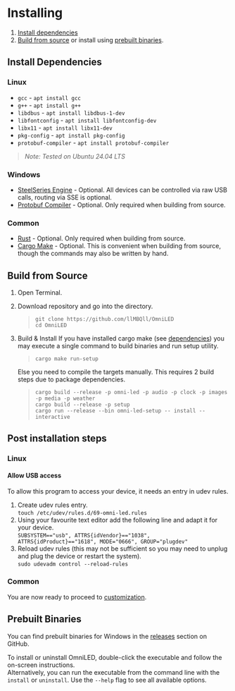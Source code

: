 # Installing

1. [Install dependencies](#install-dependencies)
2. [Build from source](#build-from-source) or install using [prebuilt binaries](#prebuilt-binaries).

## Install Dependencies

### Linux

- `gcc` - `apt install gcc`
- `g++` - `apt install g++`
- `libdbus` - `apt install libdbus-1-dev`
- `libfontconfig` - `apt install libfontconfig-dev`
- `libx11` - `apt install libx11-dev`
- `pkg-config` - `apt install pkg-config`
- `protobuf-compiler` - `apt install protobuf-compiler`

> _Note: Tested on Ubuntu 24.04 LTS_

### Windows

- [SteelSeries Engine](https://steelseries.com/gg/engine) - Optional. All devices can be controlled
  via raw USB calls, routing via SSE is optional.
- [Protobuf Compiler](https://github.com/protocolbuffers/protobuf/releases/latest) - Optional. Only
  required when building from source.

### Common

- [Rust](https://rustup.rs/) - Optional. Only required when building from source.
- [Cargo Make](https://crates.io/crates/cargo-make#installation) - Optional. This is convenient
  when building from source, though the commands may also be written by hand.

## Build from Source

1. Open Terminal.
2. Download repository and go into the directory.
   > `git clone https://github.com/llMBQll/OmniLED`  
   > `cd OmniLED`
3. Build & Install
   If you have installed cargo make (see [dependencies](#install-dependencies)) you may execute a
   single command to build binaries and run setup utility.
   > `cargo make run-setup`

   Else you need to compile the targets manually. This requires 2 build steps due to package
   dependencies.
   > `cargo build --release -p omni-led -p audio -p clock -p images -p media -p weather`  
   > `cargo build --release -p setup`  
   > `cargo run --release --bin omni-led-setup -- install --interactive`

## Post installation steps

### Linux

#### Allow USB access

To allow this program to access your device, it needs an entry in udev rules.

1. Create udev rules entry.  
   `touch /etc/udev/rules.d/69-omni-led.rules`
2. Using your favourite text editor add the following line and adapt it for your device.  
   `SUBSYSTEM=="usb", ATTRS{idVendor}=="1038", ATTRS{idProduct}=="1618", MODE="0666", GROUP="plugdev"`
3. Reload udev rules (this may not be sufficient so you may need to unplug and plug the device or
   restart the system).  
   `sudo udevadm control --reload-rules`

### Common

You are now ready to proceed to [customization](customization).

## Prebuilt Binaries

You can find prebuilt binaries for Windows in the
[releases](https://github.com/llMBQll/OmniLED/releases) section on GitHub.

To install or uninstall OmniLED, double-click the executable and follow the on-screen instructions.  
Alternatively, you can run the executable from the command line with the `install` or `uninstall`. Use the `--help` flag
to see all available options.